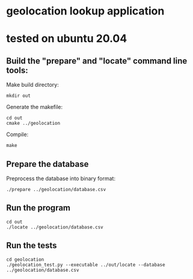 # geolocation lookup application
# tested on ubuntu 20.04

## Build the "prepare" and "locate" command line tools:
Make build directory:
```
mkdir out

```
Generate the makefile:
```
cd out
cmake ../geolocation
```
Compile:
```
make

```

## Prepare the database
Preprocess the database into binary format:
```
./prepare ../geolocation/database.csv
```

## Run the program
```
cd out
./locate ../geolocation/database.csv

```

## Run the tests
```
cd geolocation
./geolocation_test.py --executable ../out/locate --database ../geolocation/database.csv

```
